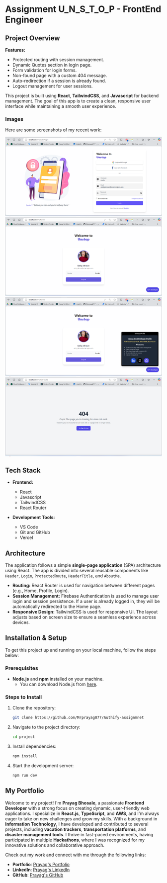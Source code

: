 # Assignment U_N_S_T_O_P - FrontEnd Engineer

## Project Overview

**Features:**

- Protected routing with session management.
- Dynamic Quotes section in login page.
- Form validation for login forms.
- Non-found page with a custom 404 message.
- Auto-redirection if a session is already found.
- Logout management for user sessions.

This project is built using **React**, **TailwindCSS**, and **Javascript** for backend management. The goal of this app is to create a clean, responsive user interface while maintaining a smooth user experience.



### Images

Here are some screenshots of my recent work:

![Project - Login](src/assets/images/git/1.png)
![Project - Home ](src/assets/images/git/2.png)
![Project - Page Not Found ](src/assets/images/git/3.png)
![Project - About Me ](src/assets/images/git/4.png)

## Tech Stack

- **Frontend:**

  - React
  - Javascript
  - TailwindCSS
  - React Router

- **Development Tools:**
  - VS Code
  - Git and GitHub
  - Vercel

## Architecture

The application follows a simple **single-page application** (SPA) architecture using React. The app is divided into several reusable components like `Header`, `Login`, `ProtectedRoute`, `HeaderTitle`, and `AboutMe`.

- **Routing:** React Router is used for navigation between different pages (e.g., Home, Profile, Login).
- **Session Management:** Firebase Authentication is used to manage user login and session persistence. If a user is already logged in, they will be automatically redirected to the Home page.
- **Responsive Design:** TailwindCSS is used for responsive UI. The layout adjusts based on screen size to ensure a seamless experience across devices.

## Installation & Setup

To get this project up and running on your local machine, follow the steps below:

### Prerequisites

- **Node.js** and **npm** installed on your machine.
  - You can download Node.js from [here](https://nodejs.org/).

### Steps to Install

1. Clone the repository:

   ```bash
   git clone https://github.com/Mrprayag077/Authify-assignmnet

   ```

2. Navigate to the project directory:

   ```bash
   cd project

   ```

3. Install dependencies:

   ```bash
   npm install

   ```

4. Start the development server:
   ```bash
   npm run dev
   ```

## My Portfolio

Welcome to my project! I'm **Prayag Bhosale**, a passionate **Frontend Developer** with a strong focus on creating dynamic, user-friendly web applications. I specialize in **React.js**, **TypeScript**, and **AWS**, and I'm always eager to take on new challenges and grow my skills. With a background in **Information Technology**, I have developed and contributed to several projects, including **vacation trackers**, **transportation platforms**, and **disaster management tools**. I thrive in fast-paced environments, having participated in multiple **Hackathons**, where I was recognized for my innovative solutions and collaborative approach.

Check out my work and connect with me through the following links:

- **Portfolio**: [Prayag's Portfolio](https://mrprayag-portfolio-2d915.web.app/)
- **LinkedIn**: [Prayag's LinkedIn](https://www.linkedin.com/in/prayagbhosale22/)
- **GitHub**: [Prayag's GitHub](https://github.com/Mrprayag077)
